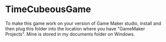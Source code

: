 # TimeCubeousGame
To make this game work on your version of Game Maker studio, install and then plug this folder into the location where you have "GameMaker Projects". Mine is stored in my documents folder on Windows.
